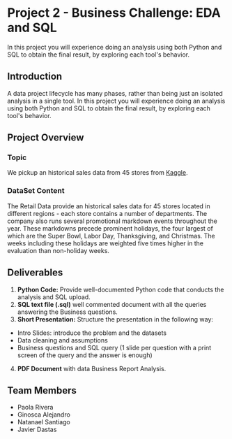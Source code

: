 # Project 2 - Business Challenge: EDA and SQL
In this project you will experience doing an analysis using both Python and SQL to obtain the final result, by exploring each tool's behavior.

## Introduction

A data project lifecycle has many phases, rather than being just an isolated analysis in a single tool.
In this project you will experience doing an analysis using both Python and SQL to obtain the final result, by exploring each tool's behavior.

## Project Overview

### Topic
We pickup an historical sales data from 45 stores from [Kaggle](https://www.kaggle.com/datasets/manjeetsingh/retaildataset). 

### DataSet Content
The Retail Data provide an historical sales data for 45 stores located in different regions - each store contains a number of departments. The company also runs several promotional markdown events throughout the year. These markdowns precede prominent holidays, the four largest of which are the Super Bowl, Labor Day, Thanksgiving, and Christmas. The weeks including these holidays are weighted five times higher in the evaluation than non-holiday weeks.

## Deliverables

1. **Python Code:** Provide well-documented Python code that conducts the analysis and SQL upload.
2. **SQL text file (.sql)** well commented document with all the queries answering the Business questions.
3. **Short Presentation:** Structure the presentation in the following way:
 - Intro Slides: introduce the problem and the datasets
 - Data cleaning and assumptions
 - Business questions and SQL query (1 slide per question with a print screen of the query and the answer is enough)
4. **PDF Document** with data Business Report Analysis.

## Team Members
- Paola Rivera
- Ginosca Alejandro
- Natanael Santiago
- Javier Dastas
